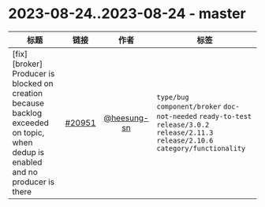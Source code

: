 # 2023-08-24..2023-08-24 - master
| 标题 | 链接 | 作者 | 标签 |
| - | :--: | :--: | - |
| [fix] [broker] Producer is blocked on creation because backlog exceeded on topic, when dedup is enabled and no producer is there | [#20951](https://github.com/apache/pulsar/pull/20951) | [@heesung-sn](https://github.com/heesung-sn) | `type/bug` `component/broker` `doc-not-needed` `ready-to-test` `release/3.0.2` `release/2.11.3` `release/2.10.6` `category/functionality`  | 
